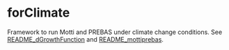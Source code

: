 # forClimate
Framework to run Motti and PREBAS under climate change conditions.
See [README_dGrowthFunction](README_dGrowthFunction.md) and [README_mottiprebas](README_mottiprebas.md).
